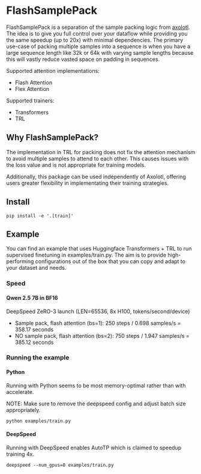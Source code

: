 # FlashSamplePack

FlashSamplePack is a separation of the sample packing logic from [axolotl](https://github.com/axolotl-ai-cloud/axolotl). The idea is to give you full control over your dataflow while providing you the same speedup (up to 20x) with minimal dependencies.
The primary use-case of packing multiple samples into a sequence is when you have a large sequence length like 32k or 64k with varying sample lengths because this will vastly reduce vasted space on padding in sequences.

Supported attention implementations:
- Flash Attention
- Flex Attention

Supported trainers:
- Transformers
- TRL

## Why FlashSamplePack?

The implementation in TRL for packing does not fix the attention mechanism to avoid multiple samples to attend to each other. This causes issues with the loss value and is not appropriate for training models.

Additionally, this package can be used independently of Axolotl, offering users greater flexibility in implementating their training strategies.

## Install

```
pip install -e '.[train]'
```

## Example

You can find an example that uses Huggingface Transformers + TRL to run supervised finetuning in examples/train.py. The aim is to provide high-performing configurations out of the box that you can copy and adapt to your dataset and needs.

### Speed

#### Qwen 2.5 7B in BF16

DeepSpeed ZeRO-3 launch (LEN=65536, 8x H100, tokens/second/device)
- Sample pack, flash attention (bs=1): 250 steps / 0.698 samples/s = 358.17 seconds
- NO sample pack, flash attention (bs=2): 750 steps / 1.947 samples/s = 385.12 seconds

### Running the example

#### Python

Running with Python seems to be most memory-optimal rather than with accelerate.

NOTE: Make sure to remove the deepspeed config and adjust batch size appropriately.

```
python examples/train.py
```

#### DeepSpeed

Running with DeepSpeed enables AutoTP which is claimed to speedup training 4x.

```
deepspeed --num_gpus=8 examples/train.py
```
